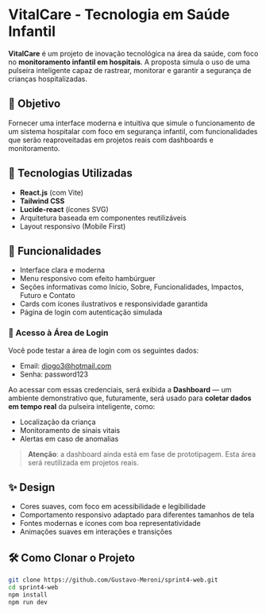 # VitalCare - Tecnologia em Saúde Infantil

**VitalCare** é um projeto de inovação tecnológica na área da saúde, com foco no **monitoramento infantil em hospitais**. A proposta simula o uso de uma pulseira inteligente capaz de rastrear, monitorar e garantir a segurança de crianças hospitalizadas.

## 🧠 Objetivo

Fornecer uma interface moderna e intuitiva que simule o funcionamento de um sistema hospitalar com foco em segurança infantil, com funcionalidades que serão reaproveitadas em projetos reais com dashboards e monitoramento.

## 🚀 Tecnologias Utilizadas

- **React.js** (com Vite)
- **Tailwind CSS**
- **Lucide-react** (ícones SVG)
- Arquitetura baseada em componentes reutilizáveis
- Layout responsivo (Mobile First)

## 📱 Funcionalidades

- Interface clara e moderna
- Menu responsivo com efeito hambúrguer
- Seções informativas como Início, Sobre, Funcionalidades, Impactos, Futuro e Contato
- Cards com ícones ilustrativos e responsividade garantida
- Página de login com autenticação simulada

### 🔐 Acesso à Área de Login

Você pode testar a área de login com os seguintes dados:

- Email: diogo3@hotmail.com
- Senha: password123

Ao acessar com essas credenciais, será exibida a **Dashboard** — um ambiente demonstrativo que, futuramente, será usado para **coletar dados em tempo real** da pulseira inteligente, como:

- Localização da criança
- Monitoramento de sinais vitais
- Alertas em caso de anomalias

> **Atenção**: a dashboard ainda está em fase de prototipagem. Esta área será reutilizada em projetos reais.

## ✨ Design

- Cores suaves, com foco em acessibilidade e legibilidade
- Comportamento responsivo adaptado para diferentes tamanhos de tela
- Fontes modernas e ícones com boa representatividade
- Animações suaves em interações e transições

## 🛠️ Como Clonar o Projeto

```bash
git clone https://github.com/Gustavo-Meroni/sprint4-web.git
cd sprint4-web
npm install
npm run dev
```
